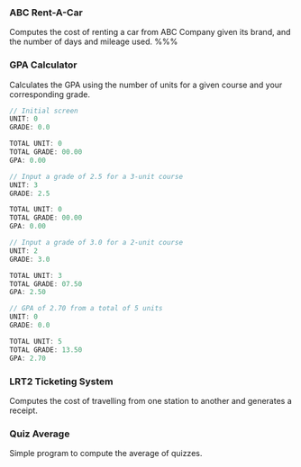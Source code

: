 ### ABC Rent-A-Car
Computes the cost of renting a car from ABC Company given its brand, and the number of days and mileage used.
%%%
### GPA Calculator
Calculates the GPA using the number of units for a given course and your corresponding grade.

```java
// Initial screen
UNIT: 0
GRADE: 0.0

TOTAL UNIT: 0
TOTAL GRADE: 00.00
GPA: 0.00
```

```java
// Input a grade of 2.5 for a 3-unit course
UNIT: 3
GRADE: 2.5

TOTAL UNIT: 0
TOTAL GRADE: 00.00
GPA: 0.00
```

```java
// Input a grade of 3.0 for a 2-unit course
UNIT: 2
GRADE: 3.0

TOTAL UNIT: 3
TOTAL GRADE: 07.50
GPA: 2.50
```

```java
// GPA of 2.70 from a total of 5 units
UNIT: 0
GRADE: 0.0

TOTAL UNIT: 5
TOTAL GRADE: 13.50
GPA: 2.70
```

### LRT2 Ticketing System
Computes the cost of travelling from one station to another and generates a receipt.

### Quiz Average
Simple program to compute the average of quizzes.

